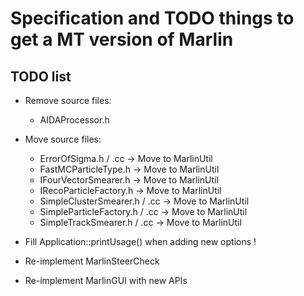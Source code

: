 # Specification and TODO things to get a MT version of Marlin

## TODO list

- Remove source files:
  - AIDAProcessor.h
- Move source files:
  - ErrorOfSigma.h / .cc -> Move to MarlinUtil
  - FastMCParticleType.h -> Move to MarlinUtil
  - IFourVectorSmearer.h -> Move to MarlinUtil
  - IRecoParticleFactory.h -> Move to MarlinUtil
  - SimpleClusterSmearer.h / .cc -> Move to MarlinUtil
  - SimpleParticleFactory.h / .cc -> Move to MarlinUtil
  - SimpleTrackSmearer.h / .cc -> Move to MarlinUtil


- Fill Application::printUsage() when adding new options !
- Re-implement MarlinSteerCheck
- Re-implement MarlinGUI with new APIs
